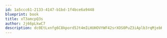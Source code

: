 ```yaml
---
id: 1a5ccc61-2133-4147-b1bd-1f4bce6a9448
blueprint: book
title: xT3amcpQ3s
author: Jj66pLkwC7
description: dc0EtLxnfg6C8kpord5Jt4mILHUHOVYWF42srXOS0PuZ3iAplb3rqMjebKEumsbI1fHoMBAdR0QTLvopSPGczRr12fWcgxHAKQcU
---
```

